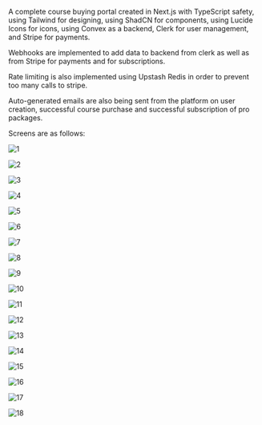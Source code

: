 A complete course buying portal created in Next.js with TypeScript safety, using Tailwind for designing, using ShadCN for components, using Lucide Icons for icons, using Convex as a backend, Clerk for user management, and Stripe for payments.

Webhooks are implemented to add data to backend from clerk as well as from Stripe for payments and for subscriptions.

Rate limiting is also implemented using Upstash Redis in order to prevent too many calls to stripe.

Auto-generated emails are also being sent from the platform on user creation, successful course purchase and successful subscription of pro packages.

Screens are as follows:

![1](https://github.com/user-attachments/assets/660703cf-e0c8-4092-bf34-16231b0331d7)

![2](https://github.com/user-attachments/assets/ba634119-8dea-43f5-a5f3-073ae09ee40f)

![3](https://github.com/user-attachments/assets/c69a1af0-bf02-4f36-adf7-121dab81fe8d)

![4](https://github.com/user-attachments/assets/19384fa4-2083-40d9-b805-3be346e8b4ac)

![5](https://github.com/user-attachments/assets/02517389-3cc9-4dd3-aeca-c91fd4619c75)

![6](https://github.com/user-attachments/assets/b1ce9bfd-25e5-4939-88aa-c0e965e7f523)

![7](https://github.com/user-attachments/assets/7a52cd6f-d58f-4ed2-a55c-caf3442d2528)

![8](https://github.com/user-attachments/assets/6b4708c8-52a6-4ad3-a900-2845d4afd475)

![9](https://github.com/user-attachments/assets/9937db02-c00f-4582-a9d2-f627d771a17d)

![10](https://github.com/user-attachments/assets/f74f8d04-fed8-4192-bf10-3443d4ab5d2e)

![11](https://github.com/user-attachments/assets/e85b88eb-e9d5-41cb-ac27-698e9bb01ff7)

![12](https://github.com/user-attachments/assets/0d472f7e-20d9-440e-a62e-b62fdd9aa1aa)

![13](https://github.com/user-attachments/assets/9b221d84-1dcd-4c0a-a455-2f5a723f9b05)

![14](https://github.com/user-attachments/assets/c8851a11-e72e-444e-91d2-8f8a9b63a5aa)

![15](https://github.com/user-attachments/assets/7b0ed585-ccc7-4fa4-b586-13bc8908ec82)

![16](https://github.com/user-attachments/assets/101a8f01-e200-447b-ba8d-d523a690654b)

![17](https://github.com/user-attachments/assets/86031d6e-7106-4387-b20a-1578131404d0)

![18](https://github.com/user-attachments/assets/4354f081-d2f7-407a-ae08-6a980586bbb3)
